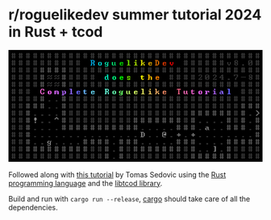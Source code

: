 # r/roguelikedev summer tutorial 2024 in Rust + tcod

![2024 logo](https://raw.githubusercontent.com/babysitterd/rust-roguelike-tutorial/aa0551f6d36610d8d691851e422e72b82d81af75/logo.png)

Followed along with [this tutorial](https://tomassedovic.github.io/roguelike-tutorial/) by Tomas Sedovic using the [Rust programming language](https://www.rust-lang.org/) and the [libtcod library](https://libtcod.github.io/docs/index2.html).


Build and run with `cargo run --release`, [cargo](https://doc.rust-lang.org/cargo/) should take care of all the dependencies.
